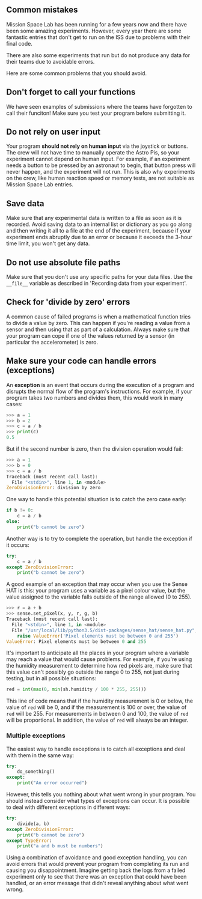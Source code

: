 ## Common mistakes

Mission Space Lab has been running for a few years now and there have been some amazing experiments. However, every year there are some fantastic entries that don't get to run on the ISS due to problems with their final code.

There are also some experiments that run but do not produce any data for their teams due to avoidable errors.

Here are some common problems that you should avoid.

## Don't forget to call your functions

We have seen examples of submissions where the teams have forgotten to call their funciton! Make sure you test your program before submitting it.

## Do not rely on user input

Your program **should not rely on human input** via the joystick or buttons. The crew will not have time to manually operate the Astro Pis, so your experiment cannot depend on human input. For example, if an experiment needs a button to be pressed by an astronaut to begin, that button press will never happen, and the experiment will not run. This is also why experiments on the crew, like human reaction speed or memory tests, are not suitable as Mission Space Lab entries.

## Save data

Make sure that any experimental data is written to a file as soon as it is recorded. Avoid saving data to an internal list or dictionary as you go along and then writing it all to a file at the end of the experiment, because if your experiment ends abruptly due to an error or because it exceeds the 3-hour time limit, you won't get any data.

## Do not use absolute file paths

Make sure that you don't use any specific paths for your data files. Use the `__file__` variable as described in 'Recording data from your experiment'.

## Check for 'divide by zero' errors

A common cause of failed programs is when a mathematical function tries to divide a value by zero. This can happen if you're reading a value from a sensor and then using that as part of a calculation. Always make sure that your program can cope if one of the values returned by a sensor (in particular the accelerometer) is zero.

## Make sure your code can handle errors (exceptions)

An **exception** is an event that occurs during the execution of a program and disrupts the normal flow of the program's instructions. For example, if your program takes two numbers and divides them, this would work in many cases:

```python
>>> a = 1
>>> b = 2
>>> c = a / b
>>> print(c)
0.5
```
But if the second number is zero, then the division operation would fail:

```python
>>> a = 1
>>> b = 0
>>> c = a / b
Traceback (most recent call last):
  File "<stdin>", line 1, in <module>
ZeroDivisionError: division by zero
```

One way to handle this potential situation is to catch the zero case early:

```python
if b != 0:
    c = a / b
else:
    print("b cannot be zero")
```

Another way is to try to complete the operation, but handle the exception if it occurs:

```python
try:
    c = a / b
except ZeroDivisionError:
    print("b cannot be zero")
```

A good example of an exception that may occur when you use the Sense HAT is this: your program uses a variable as a pixel colour value, but the value assigned to the variable falls outside of the range allowed (0 to 255).

```python
>>> r = a + b
>>> sense.set_pixel(x, y, r, g, b)
Traceback (most recent call last):
  File "<stdin>", line 1, in <module>
  File "/usr/local/lib/python3.5/dist-packages/sense_hat/sense_hat.py", line 399, in set_pixel
    raise ValueError('Pixel elements must be between 0 and 255')
ValueError: Pixel elements must be between 0 and 255
```

It's important to anticipate all the places in your program where a variable may reach a value that would cause problems. For example, if you're using the humidity measurement to determine how red pixels are, make sure that this value can't possibly go outside the range 0 to 255, not just during testing, but in all possible situations:

```python
red = int(max(0, min(sh.humidity / 100 * 255, 255)))
```

This line of code means that if the humidity measurement is 0 or below, the value of `red` will be 0, and if the measurement is 100 or over, the value of `red` will be 255. For measurements in between 0 and 100, the value of `red` will be proportional. In addition, the value of `red` will always be an integer.

### Multiple exceptions

The easiest way to handle exceptions is to catch all exceptions and deal with them in the same way:

```python
try:
    do_something()
except:
    print("An error occurred")
```

However, this tells you nothing about what went wrong in your program. You should instead consider what types of exceptions can occur. It is possible to deal with different exceptions in different ways:

```python
try:
    divide(a, b)
except ZeroDivisionError:
    print("b cannot be zero")
except TypeError:
    print("a and b must be numbers")
```

Using a combination of avoidance and good exception handling, you can avoid errors that would prevent your program from completing its run and causing you disappointment. Imagine getting back the logs from a failed experiment only to see that there was an exception that could have been handled, or an error message that didn't reveal anything about what went wrong.
